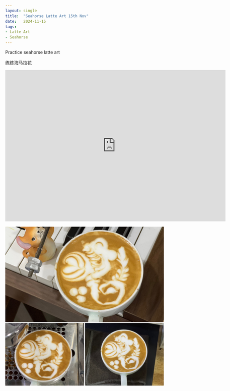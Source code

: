 ```yaml
---
layout: single
title:  "Seahorse Latte Art 15th Nov"
date:   2024-11-15
tags:
- Latte Art
- Seahorse
---
```



Practice seahorse latte art

练练海马拉花


<div class="embed-container">
  <iframe
      src="https://www.youtube.com/embed/IVzz368oDLw"
      width="700"
      height="480"
      frameborder="0"
      allowfullscreen="true">
  </iframe>
</div>


![](/assets/img/2024/11/15/8B425576-3B13-45FE-8ED1-587391D7B6F6.JPG)
